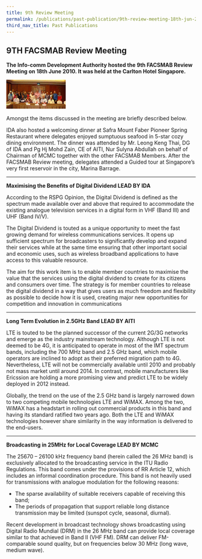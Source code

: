 ```yaml
---
title: 9th Review Meeting
permalink: /publications/past-publication/9th-review-meeting-18th-jun-2010/
third_nav_title: Past Publications
---
```

## **9TH FACSMAB Review Meeting**
**The Info-comm Development Authority hosted the 9th FACSMAB Review Meeting on 18th June 2010. It was held at the Carlton Hotel Singapore.**

![](/assets/images/15img-e1436178814976.gif)

Amongst the items discussed in the meeting are briefly described below.

IDA also hosted a welcoming dinner at Safra Mount Faber Pioneer Spring Restaurant where delegates enjoyed sumptuous seafood in 5-star cozy dining environment. The dinner was attended by Mr. Leong Keng Thai, DG of IDA and Pg Hj Mohd Zain, CE of AITI, Nur Sulyna Abdullah on behalf of Chairman of MCMC together with the other FACSMAB Members. After the FACSMAB Review meeting, delegates attended a Guided tour at Singapore’s very first reservoir in the city, Marina Barrage.

***

**Maximising the Benefits of Digital Dividend LEAD BY IDA**

According to the RSPG Opinion, the Digital Dividend is defined as the spectrum made available over and above that required to accommodate the existing analogue television services in a digital form in VHF (Band III) and UHF (Band IV/V).

The Digital Dividend is touted as a unique opportunity to meet the fast growing demand for wireless communications services. It opens up sufficient spectrum for broadcasters to significantly develop and expand their services while at the same time ensuring that other important social and economic uses, such as wireless broadband applications to have access to this valuable resource.

The aim for this work item is to enable member countries to maximise the value that the services using the digital dividend to create for its citizens and consumers over time. The strategy is for member countries to release the digital dividend in a way that gives users as much freedom and flexibility as possible to decide how it is used, creating major new opportunities for competition and innovation in communications

***

**Long Term Evolution in 2.5GHz Band LEAD BY AITI**

LTE is touted to be the planned successor of the current 2G/3G networks and emerge as the industry mainstream technology. Although LTE is not deemed to be 4G, it is anticipated to operate in most of the IMT spectrum bands, including the 700 MHz band and 2.5 GHz band, which mobile operators are inclined to adopt as their preferred migration path to 4G. Nevertheless, LTE will not be commercially available until 2010 and probably not mass market until around 2014. In contrast, mobile manufacturers like Ericssion are holding a more promising view and predict LTE to be widely deployed in 2012 instead.

Globally, the trend on the use of the 2.5 GHz band is largely narrowed down to two competing mobile technologies LTE and WiMAX. Among the two, WiMAX has a headstart in rolling out commercial products in this band and having its standard ratified two years ago. Both the LTE and WiMAX technologies however share similarity in the way information is delivered to the end-users.

***

**Broadcasting in 25MHz for Local Coverage LEAD BY MCMC**

The 25670 – 26100 kHz frequency band (herein called the 26 MHz band) is exclusively allocated to the broadcasting service in the ITU Radio Regulations. This band comes under the provisions of RR Article 12, which includes an informal coordination procedure. This band is not heavily used for transmissions with analogue modulation for the following reasons:
+ The sparse availability of suitable receivers capable of receiving this band;
+ The periods of propagation that support reliable long distance transmission may be limited (sunspot cycle, seasonal, diurnal).

Recent development in broadcast technology shows broadcasting using Digital Radio Mundial (DRM) in the 26 MHz band can provide local coverage similar to that achieved in Band II (VHF FM). DRM can deliver FM-comparable sound quality, but on frequencies below 30 MHz (long wave, medium wave).